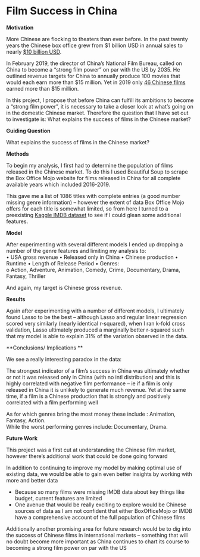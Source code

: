 # Film Success in China 

**Motivation**

More Chinese are flocking to theaters than ever before. In the past twenty years the Chinese box office grew from \$1 billion USD in annual sales to nearly [\$10 billion USD](https://chinapower.csis.org/chinese-films/#easy-footnote-bottom-2-4228). 



In February 2019, the director of China’s National Film Bureau, called on China to become a “strong film power” on par with the US by 2035. 
He outlined revenue targets for China to annually produce 100 movies that would each earn more than \$15 million. Yet in 2019 only [46 Chinese films](http://epaper.ynet.com/html/2020-01/02/content_346077.htm?div=-1) earned more than \$15 million. 

In this project, I propose that before China can fulfill its ambitions to become a “strong film power”, it is necessary to take a closer look at what’s going on in the domestic Chinese market. Therefore the question that I have set out to investigate is: What explains the success of films in the Chinese market?

**Guiding Question** 

What explains the success of films in the Chinese market?

**Methods** 

To begin my analysis, I first had to determine the population of films released in the Chinese market. To do this I used Beautiful Soup to scrape the Box Office Mojo website for films released in China for all complete available years which included 2016-2019. 

This gave me a list of 1086 titles with complete entries (a good number missing genre information) – however the extent of data Box Office Mojo offers for each title is somewhat limited,  so from here I turned to a preexisting [Kaggle IMDB dataset](https://www.kaggle.com/stefanoleone992/imdb-extensive-dataset?select=IMDb+movies.csv) to see if I could glean some additional features. 

**Model** 

After experimenting with several different models I ended up dropping a number of the genre features and limiting my analysis to:  
•	USA gross revenue
•	Released only in China
•	Chinese production
•	Runtime
•	Length of Release Period
•	Genres:  
o	Action, Adventure, Animation,  Comedy, Crime, Documentary, Drama, Fantasy, Thriller

And again, my target is Chinese gross revenue.

**Results** 

Again after experimenting with a number of different models, I ultimately found Lasso to be the best – although Lasso and regular linear regression scored very similarly (nearly identical r-squared), when I ran k-fold cross validation, Lasso ultimately produced a marginally better r-squared such that my model is able to explain 31% of the variation observed in the data. 

**Conclusions/ Implications ** 

We see a really interesting paradox in the data:

The strongest indicator of a film’s success in China was ultimately whether or not it was released only in China (with no intl distribution) and this is highly correlated with negative film performance – ie if a film is only released in China it is unlikely to generate much revenue. Yet at the same time, if a film is a Chinese production that is strongly and positively correlated with a film performing well

As for which genres bring the most money these include : Animation, Fantasy, Action.   
While the worst performing genres include: Documentary, Drama. 

**Future Work** 

This project was a first cut at understanding the Chinese film market, however there’s additional work that could be done going forward

In addition to continuing to improve my model by making optimal use of existing data, we would be able to gain even better insights by working with more and better data

-	Because so many films were missing IMDB data about key things like budget, current features are limited
-	One avenue that would be really exciting to explore would be Chinese sources of data as I am not confident that either BoxOfficeMojo or IMDB have a comprehensive account of the full population of Chinese films 

Additionally another promising area for future research would be to dig into the success of Chinese films in international markets – something that will no doubt become more important as China continues to chart its course to becoming a strong film power on par with the US
